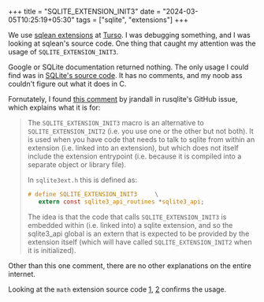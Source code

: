 +++
title = "SQLITE_EXTENSION_INIT3"
date = "2024-03-05T10:25:19+05:30"
tags = ["sqlite", "extensions"]
+++

We use [sqlean extensions](https://github.com/nalgeon/sqlean) at [Turso](https://turso.tech/). I was debugging something, and I was looking at sqlean's source code. One thing that caught my attention was the usage of `SQLITE_EXTENSION_INIT3`.

Google or SQLite documentation returned nothing. The only usage I could find was in [SQLite's source code](https://github.com/sqlite/sqlite/blob/1828149/src/sqlite3ext.h#L709,L710). It has no comments, and my noob ass couldn't figure out what it does in C.

Fornutately, I found [this comment](https://github.com/rusqlite/rusqlite/issues/524#issuecomment-507787350) by jrandall in rusqlite's GitHub issue, which explains what it is for:

> The `SQLITE_EXTENSION_INIT3` macro is an alternative to `SQLITE_EXTENSION_INIT2` (i.e. you use one or the other but not both). It is used when you have code that needs to talk to sqlite from within an extension (i.e. linked into an extension), but which does not itself include the extension entrypoint (i.e. because it is compiled into a separate object or library file).
>
> In `sqlite3ext.h` this is defined as:
>
> ```c
> # define SQLITE_EXTENSION_INIT3     \
>    extern const sqlite3_api_routines *sqlite3_api;
> ```
>
> The idea is that the code that calls `SQLITE_EXTENSION_INIT3` is embedded within (i.e. linked into) a sqlite extension, and so the sqlite3_api global is an extern that is expected to be provided by the extension itself (which will have called `SQLITE_EXTENSION_INIT2` when it is initialized).

Other than this one comment, there are no other explanations on the entire internet.

Looking at the `math` extension source code [1](https://github.com/nalgeon/sqlean/blob/ffa39c3/src/sqlite3-math.c), [2](https://github.com/nalgeon/sqlean/blob/ffa39c3/src/math/extension.c) confirms the usage.

